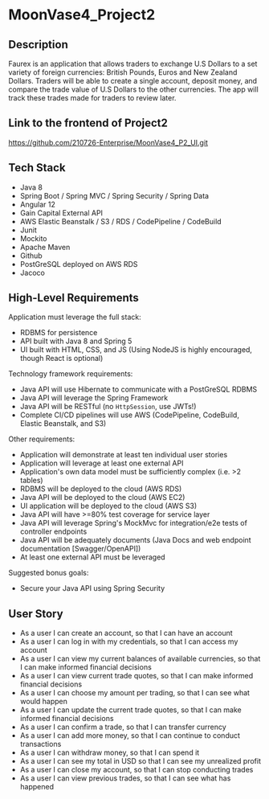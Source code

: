 # MoonVase4_Project2


## Description
Faurex is an application that allows traders to exchange U.S Dollars to a set variety of foreign currencies: British Pounds, Euros and New Zealand Dollars. 
Traders will be able to create a single account, deposit money, and compare the trade value of U.S Dollars to the other currencies. 
The app will track these trades made for traders to review later. 

## Link to the frontend of Project2
https://github.com/210726-Enterprise/MoonVase4_P2_UI.git

## Tech Stack
- Java 8 
- Spring Boot / Spring MVC / Spring Security / Spring Data
- Angular 12
- Gain Capital External API
- AWS Elastic Beanstalk / S3 / RDS / CodePipeline / CodeBuild          
- Junit
- Mockito
- Apache Maven
- Github
- PostGreSQL deployed on AWS RDS
- Jacoco

## High-Level Requirements

Application must leverage the full stack: 
- RDBMS for persistence 
- API built with Java 8 and Spring 5
- UI built with HTML, CSS, and JS (Using NodeJS is highly encouraged, though React is optional)

Technology framework requirements: 
- Java API will use Hibernate to communicate with a PostGreSQL RDBMS 
- Java API will leverage the Spring Framework 
- Java API will be RESTful (no `HttpSession`, use JWTs!)
- Complete CI/CD pipelines will use AWS (CodePipeline, CodeBuild, Elastic Beanstalk, and S3)

Other requirements: 
- Application will demonstrate at least ten individual user stories 
- Application will leverage at least one external API 
- Application's own data model must be sufficiently complex (i.e. >2 tables) 
- RDBMS will be deployed to the cloud (AWS RDS) 
- Java API will be deployed to the cloud (AWS EC2) 
- UI application will be deployed to the cloud (AWS S3) 
- Java API will have >=80% test coverage for service layer
- Java API will leverage Spring's MockMvc for integration/e2e tests of controller endpoints
- Java API will be adequately documents (Java Docs and web endpoint documentation [Swagger/OpenAPI])
- At least one external API must be leveraged

Suggested bonus goals:
- Secure your Java API using Spring Security

## User Story
- As a user I can create an account, so that I can have an account
- As a user I can log in with my credentials, so that I can access my account
- As a user I can view my current balances of available currencies, so that I can make informed financial decisions
- As a user I can view current trade quotes, so that I can make informed financial decisions
- As a user I can choose my amount per trading, so that I can see what would happen
- As a user I can update the current trade quotes, so that I can make informed financial decisions
- As a user I can confirm a trade, so that I can transfer currency
- As a user I can add more money, so that I can continue to conduct transactions
- As a user I can withdraw money, so that I can spend it
- As a user I can see my total in USD so that I can see my unrealized profit
- As a user I can close my account, so that I can stop conducting trades
- As a user I can view previous trades, so that I can see what has happened 
